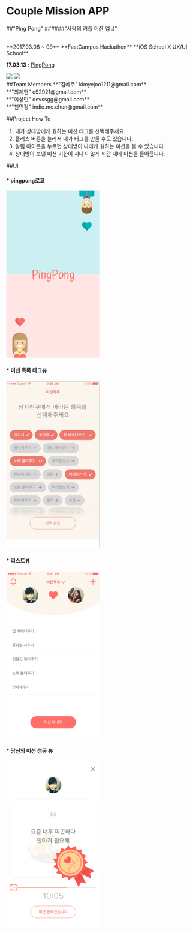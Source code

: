 # Couple Mission APP
##"Ping Pong"
######"사랑의 커플 미션 앱 :)"


<br>
**2017.03.08 ~ 09**  
**FastCampus Hackathon**  
**iOS School X UX/UI School**  

**17.03.13** : [PingPong](https://github.com/Jeheonjeol/CoupleMissionAPP/tree/master/PingPong) 

<img src="./img/pingpong.gif?raw=true" width="250"> 
<img src="./img/pingpong2.gif?raw=true" width="250">

<br>
##Team Members
**"김예주"  kimyejoo1211@gmail.com**
<br>
**"최제헌" c92921@gmail.com**
<br>
**"여상민" devssgg@gmail.com**
<br>
**"천민정" indie.me.chun@gmail.com**

<br>

##Project How To
1. 내가 상대방에게 원하는 미션 태그를 선택해주세요.
2. 플러스 버튼을 눌러서 내가 태그를 만들 수도 있습니다.
3. 알림 아이콘을 누르면 상대방이 나에게 원하는 미션을 볼 수 있습니다.
4. 상대방이 보낸 미션 기한이 지나지 않게 시간 내에 미션을 들어줍니다.



##UI

#### * pingpong로고

<img src="./img/logo.png?raw=true" width="250">



#### * 미션 목록 태그뷰

<img src="./img/tag.png?raw=true" width="250">




#### * 리스트뷰

<img src="./img/list.png?raw=true" width="250">




#### * 당신의 미션 성공 뷰

<img src="./img/success.png?raw=true" width="250">









